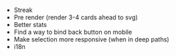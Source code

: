 - Streak
- Pre render (render 3-4 cards ahead to svg)
- Better stats
- Find a way to bind back button on mobile
- Make selection more responsive (when in deep paths)
- i18n
